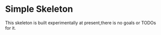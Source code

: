 # Simple Skeleton

This skeleton is built experimentally at present,there is no goals or TODOs
for it.
